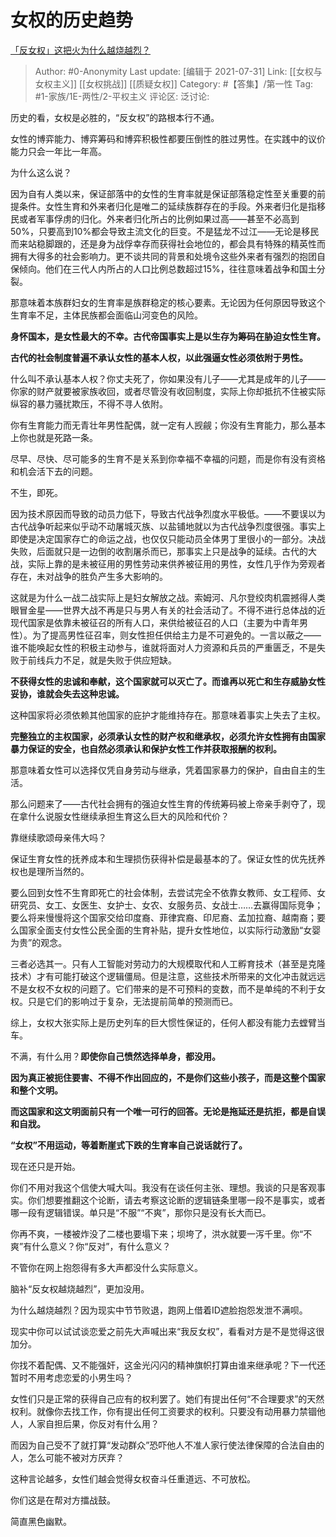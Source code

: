 # 女权的历史趋势
[「反女权」这把火为什么越烧越烈？](https://www.zhihu.com/question/309160350/answer/578314336)

> Author: #0-Anonymity
> Last update: [编辑于 2021-07-31]
> Link: [[女权与女权主义]] [[女权挑战]] [[质疑女权]]
> Category: #【答集】/第一性
> Tag: #1-家族/1E-两性/2-平权主义
> 评论区:
> 泛讨论:

历史的看，女权是必胜的，“反女权”的路根本行不通。

女性的博弈能力、博弈筹码和博弈积极性都要压倒性的胜过男性。在实践中的议价能力只会一年比一年高。

为什么这么说？

因为自有人类以来，保证部落中的女性的生育率就是保证部落稳定性至关重要的前提条件。女性生育和外来者归化是唯二的延续族群存在的手段。外来者归化是指移民或者军事俘虏的归化。外来者归化所占的比例如果过高——甚至不必高到50%，只要高到10%都会导致主流文化的巨变。不是猛龙不过江——无论是移民而来站稳脚跟的，还是身为战俘幸存而获得社会地位的，都会具有特殊的精英性而拥有大得多的社会影响力。更不谈共同的背景和处境令这些外来者有强烈的抱团自保倾向。他们在三代人内所占的人口比例总数超过15%，往往意味着战争和国土分裂。

那意味着本族群妇女的生育率是族群稳定的核心要素。无论因为任何原因导致这个生育率不足，主体民族都会面临山河变色的风险。

**身怀国本，是女性最大的不幸。古代帝国事实上是以生存为筹码在胁迫女性生育。**

**古代的社会制度普遍不承认女性的基本人权，以此强逼女性必须依附于男性。**

什么叫不承认基本人权？你丈夫死了，你如果没有儿子——尤其是成年的儿子——你家的财产就要被家族收回，或者尽管没有收回制度，实际上你却抵抗不住被实际纵容的暴力骚扰欺压，不得不寻人依附。

你有生育能力而无青壮年男性配偶，就一定有人觊觎；你没有生育能力，那么基本上你也就是死路一条。

尽早、尽快、尽可能多的生育不是关系到你幸福不幸福的问题，而是你有没有资格和机会活下去的问题。

不生，即死。

因为技术原因而导致的动员力低下，导致古代战争烈度水平极低。——不要误以为古代战争听起来似乎动不动屠城灭族、以盐铺地就以为古代战争烈度很强。事实上即使是决定国家存亡的命运之战，也仅仅只能动员全体男丁里很小的一部分。决战失败，后面就只是一边倒的收割屠杀而已，那事实上只是战争的延续。古代的大战，实际上靠的是未被征用的男性劳动来供养被征用的男性，女性几乎作为旁观者存在，未对战争的胜负产生多大影响的。

这就是为什么一战二战实际上是妇女解放之战。索姆河、凡尔登绞肉机震撼得人类眼冒金星——世界大战不再是只与男人有关的社会活动了。不得不进行总体战的近现代国家是依靠未被征召的所有人口，来供给被征召的人口（主要为中青年男性）。为了提高男性征召率，则女性担任供给主力是不可避免的。一言以蔽之——谁不能唤起女性的积极主动参与，谁就将面对人力资源和兵员的严重匮乏，不是失败于前线兵力不足，就是失败于供应短缺。

**不获得女性的忠诚和奉献，这个国家就可以灭亡了。而谁再以死亡和生存威胁女性妥协，谁就会失去这种忠诚。**

这种国家将必须依赖其他国家的庇护才能维持存在。那意味着事实上失去了主权。

**完整独立的主权国家，必须承认女性的财产权和继承权，必须允许女性拥有由国家暴力保证的安全，也自然必须承认和保护女性工作并获取报酬的权利。**

那意味着女性可以选择仅凭自身劳动与继承，凭着国家暴力的保护，自由自主的生活。

那么问题来了——古代社会拥有的强迫女性生育的传统筹码被上帝亲手剥夺了，现在拿什么说服女性继续承担生育这么巨大的风险和代价？

靠继续歌颂母亲伟大吗？

保证生育女性的抚养成本和生理损伤获得补偿是最基本的了。保证女性的优先抚养权也是理所当然的。

要么回到女性不生育即死亡的社会体制，去尝试完全不依靠女教师、女工程师、女研究员、女工、女医生、女护士、女农、女服务员、女战士……去赢得国际竞争；要么将来慢慢将这个国家交给印度裔、菲律宾裔、印尼裔、孟加拉裔、越南裔；要么国家全面支付女性公民全面的生育补贴，提升女性地位，以实际行动激励“女婴为贵”的观念。

三者必选其一。只有人工智能对劳动力的大规模取代和人工孵育技术（甚至是克隆技术）才有可能打破这个逻辑僵局。但是注意，这些技术所带来的文化冲击就远远不是女权不女权的问题了。它们带来的是不可预料的变数，而不是单纯的不利于女权。只是它们的影响过于复杂，无法提前简单的预测而已。

综上，女权大张实际上是历史列车的巨大惯性保证的，任何人都没有能力去螳臂当车。

不满，有什么用？**即使你自己愤然选择单身，都没用。**

**因为真正被扼住要害、不得不作出回应的，不是你们这些小孩子，而是这整个国家和整个文明。**

**而这国家和这文明面前只有一个唯一可行的回答。无论是拖延还是抗拒，都是自误和自戕。**

**“女权”不用运动，等着断崖式下跌的生育率自己说话就行了。**

现在还只是开始。

你们不用对我这个信使大喊大叫。我没有在谈任何主张、理想。我谈的只是客观事实。你们想要推翻这个论断，请去考察这论断的逻辑链条里哪一段不是事实，或者哪一段有逻辑错误。单只是“不服”“不爽”，那你只是没有长大而已。

你再不爽，一楼被炸没了二楼也要塌下来；坝垮了，洪水就要一泻千里。你“不爽”有什么意义？你“反对”，有什么意义？

不管你在网上抱怨得有多大声都没什么实际意义。

脑补“反女权越烧越烈”，更加没用。

为什么越烧越烈？因为现实中节节败退，跑网上借着ID遮脸抱怨发泄不满呗。

现实中你可以试试谈恋爱之前先大声喊出来“我反女权”，看看对方是不是觉得这很加分。

你找不着配偶、又不能强奸，这金光闪闪的精神旗帜打算由谁来继承呢？下一代还暂时不用考虑恋爱的小男生吗？

女性们只是正常的获得自己应有的权利罢了。她们有提出任何“不合理要求”的天然权利。就像你去找工作，你有提出任何工资要求的权利。只要没有动用暴力禁锢他人，人家自担后果，你反对有什么用？

而因为自己受不了就打算“发动群众”恐吓他人不准人家行使法律保障的合法自由的人，怎么可能不被对方厌弃？

这种言论越多，女性们越会觉得女权奋斗任重道远、不可放松。

你们这是在帮对方擂战鼓。

简直黑色幽默。
